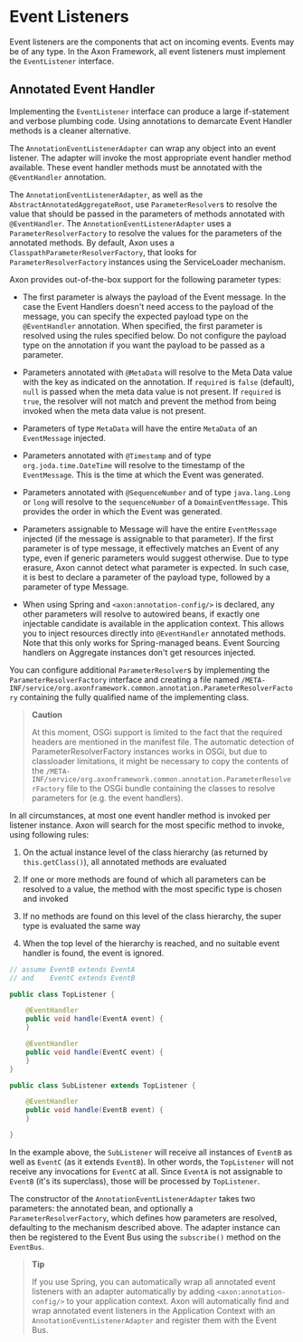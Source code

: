 Event Listeners
===============

Event listeners are the components that act on incoming events. Events may be of any type. In the Axon Framework, all event listeners must implement the `EventListener` interface.

## Annotated Event Handler

Implementing the `EventListener` interface can produce a large if-statement and verbose plumbing code. Using annotations to demarcate Event Handler methods is a cleaner alternative.

The `AnnotationEventListenerAdapter` can wrap any object into an event listener. The adapter will invoke the most appropriate event handler method available. These event handler methods must be annotated with the `@EventHandler` annotation.

The `AnnotationEventListenerAdapter`, as well as the `AbstractAnnotatedAggregateRoot`, use `ParameterResolver`s to resolve the value that should be passed in the parameters of methods annotated with `@EventHandler`. The `AnnotationEventListenerAdapter` uses a `ParameterResolverFactory` to resolve the values for the parameters of the annotated methods. By default, Axon uses a `ClasspathParameterResolverFactory`, that looks for `ParameterResolverFactory` instances using the ServiceLoader mechanism.

Axon provides out-of-the-box support for the following parameter types:

* The first parameter is always the payload of the Event message. In the case the Event Handlers doesn't need access to the payload of the message, you can specify the expected payload type on the `@EventHandler` annotation. When specified, the first parameter is resolved using the rules specified below. Do not configure the payload type on the annotation if you want the payload to be passed as a parameter.

* Parameters annotated with `@MetaData` will resolve to the Meta Data value with the key as indicated on the annotation. If `required` is `false` \(default\), `null` is passed when the meta data value is not present. If `required` is `true`, the resolver will not match and prevent the method from being invoked when the meta data value is not present.

* Parameters of type `MetaData` will have the entire `MetaData` of an `EventMessage` injected.

* Parameters annotated with `@Timestamp` and of type `org.joda.time.DateTime` will resolve to the timestamp of the `EventMessage`. This is the time at which the Event was generated.

* Parameters annotated with `@SequenceNumber` and of type `java.lang.Long` or `long` will resolve to the `sequenceNumber` of a `DomainEventMessage`. This provides the order in which the Event was generated.

* Parameters assignable to Message will have the entire `EventMessage` injected \(if the message is assignable to that parameter\). If the first parameter is of type message, it effectively matches an Event of any type, even if generic parameters would suggest otherwise. Due to type erasure, Axon cannot detect what parameter is expected. In such case, it is best to declare a parameter of the payload type, followed by a parameter of type Message.

* When using Spring and `<axon:annotation-config/>` is declared, any other parameters will resolve to autowired beans, if exactly one injectable candidate is available in the application context. This allows you to inject resources directly into `@EventHandler` annotated methods. Note that this only works for Spring-managed beans. Event Sourcing handlers on Aggregate instances don't get resources injected.


You can configure additional `ParameterResolver`s by implementing the `ParameterResolverFactory` interface and creating a file named `/META-INF/service/org.axonframework.common.annotation.ParameterResolverFactory` containing the fully qualified name of the implementing class.

> **Caution**
> 
> At this moment, OSGi support is limited to the fact that the required headers are mentioned in the manifest file. The automatic detection of ParameterResolverFactory instances works in OSGi, but due to classloader limitations, it might be necessary to copy the contents of the `/META-INF/service/org.axonframework.common.annotation.ParameterResolverFactory` file to the OSGi bundle containing the classes to resolve parameters for (e.g. the event handlers).

In all circumstances, at most one event handler method is invoked per listener instance. Axon will search for the most specific method to invoke, using following rules:

1. On the actual instance level of the class hierarchy (as returned by `this.getClass()`), all annotated methods are evaluated

2. If one or more methods are found of which all parameters can be resolved to a value, the method with the most specific type is chosen and invoked

3. If no methods are found on this level of the class hierarchy, the super type is evaluated the same way

4. When the top level of the hierarchy is reached, and no suitable event handler is found, the event is ignored.


```java
// assume EventB extends EventA 
// and    EventC extends EventB

public class TopListener {

    @EventHandler
    public void handle(EventA event) {
    }

    @EventHandler
    public void handle(EventC event) {
    }
}

public class SubListener extends TopListener {

    @EventHandler
    public void handle(EventB event) {
    }

}
```

In the example above, the `SubListener` will receive all instances of `EventB` as well as `EventC` \(as it extends `EventB`\). In other words, the `TopListener` will not receive any invocations for `EventC` at all. Since `EventA` is not assignable to `EventB` \(it's its superclass\), those will be processed by `TopListener`.

The constructor of the `AnnotationEventListenerAdapter` takes two parameters: the annotated bean, and optionally a `ParameterResolverFactory`, which defines how parameters are resolved, defaulting to the mechanism described above. The adapter instance can then be registered to the Event Bus using the `subscribe()` method on the `EventBus`.

> **Tip**
> 
> If you use Spring, you can automatically wrap all annotated event listeners with an adapter automatically by adding `<axon:annotation-config/>` to your application context. Axon will automatically find and wrap annotated event listeners in the Application Context with an `AnnotationEventListenerAdapter` and register them with the Event Bus.
